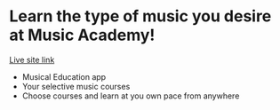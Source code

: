# Learn the type of music you desire at Music Academy!

[Live site link](https://react-music-site.netlify.app/)

- Musical Education app
- Your selective music courses
- Choose courses and learn at you own pace from anywhere
